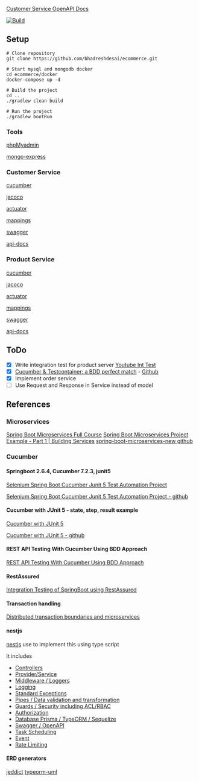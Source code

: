 [Customer Service OpenAPI Docs](http://localhost:8081/swagger-ui/index.html)

[![Build](https://github.com/bhadreshdesai/ecommerce/actions/workflows/gradle.yml/badge.svg)](https://github.com/bhadreshdesai/ecommerce/actions/workflows/gradle.yml)

## Setup
```shell
# Clone repository
git clone https://github.com/bhadreshdesai/ecommerce.git

# Start mysql and mongodb docker
cd ecommerce/docker
docker-compose up -d

# Build the project
cd ..
./gradlew clean build

# Run the project
./gradlew bootRun
```

### Tools

[phpMyadmin](http://localhost:8001/)

[mongo-express](http://localhost:8002/)

### Customer Service
[cucumber](customer-service/build/reports/cucumber/cucumber-html-reports/overview-features.html)

[jacoco](customer-service/build/reports/jacoco/test/html/index.html)

[actuator](http://localhost:8081/actuator)

[mappings](http://localhost:8081/actuator/mappings)

[swagger](http://localhost:8081/swagger-ui.html)

[api-docs](http://localhost:8081/v3/api-docs)

### Product Service
[cucumber](product-service/build/reports/cucumber/cucumber-html-reports/overview-features.html)

[jacoco](product-service/build/reports/jacoco/test/html/index.html)

[actuator](http://localhost:8082/actuator)

[mappings](http://localhost:8082/actuator/mappings)

[swagger](http://localhost:8082/swagger-çui.html)

[api-docs](http://localhost:8082/v3/api-docs)


## ToDo
- [x] Write integration test for product server [Youtube Int Test](https://youtu.be/lh1oQHXVSc0?t=3984)
- [x] [Cucumber & Testcontainer: a BDD perfect match](https://medium.com/javarevisited/cucumber-testcontainer-a-bdd-perfect-match-956cf62cdf47) - [Github](https://github.com/fpaparoni/bddfun/blob/main/project/src/test/java/com/javastaff/bddfun/test/glue/SpringBootTestLoader.java)
- [x] Implement order service
- [ ] Use Request and Response in Service instead of model

## References

### Microservices
[Spring Boot Microservices Full Course](https://www.youtube.com/watch?v=lh1oQHXVSc0&list=PLSVW22jAG8pBnhAdq9S8BpLnZ0_jVBj0c)
[Spring Boot Microservices Project Example - Part 1 | Building Services](https://www.youtube.com/watch?v=lh1oQHXVSc0)
[spring-boot-microservices-new github](https://github.com/SaiUpadhyayula/spring-boot-microservices-new)

### Cucumber
#### Springboot 2.6.4, Cucumber 7.2.3, junit5

[Selenium Spring Boot Cucumber Junit 5 Test Automation Project](https://www.swtestacademy.com/selenium-spring-boot-cucumber-junit5-project/)

[Selenium Spring Boot Cucumber Junit 5 Test Automation Project - github](https://github.com/swtestacademy/selenium-springboot/tree/junit-springboot-selenium)

#### Cucumber with JUnit 5 - state, step, result example
[Cucumber with JUnit 5](https://blog.cronn.de/en/testing/2020/08/17/cucumber-junit5.html)

[Cucumber with JUnit 5 - github](https://github.com/cronn/cucumber-junit5-example)

#### REST API Testing With Cucumber Using BDD Approach
[REST API Testing With Cucumber Using BDD Approach](https://www.softwaretestinghelp.com/rest-api-testing-with-bdd-cucumber/)

#### RestAssured
[Integration Testing of SpringBoot using RestAssured](https://qaautomation.expert/2021/07/26/integration-testing-of-springboot-using-restassured/)

#### Transaction handling
[Distributed transaction boundaries and microservices](https://medium.com/@pradeep_thomas/distributed-transaction-boundaries-and-microservices-8905aef82efe#:~:text=Transactional%20boundaries%20guarantee%20that%20transactions,is%20in%20a%20consistent%20state.)

#### nestjs
[nestjs](https://docs.nestjs.com/) use to implement this using type script

It includes
- [Controllers](https://docs.nestjs.com/controllers)
- [Provider/Service](https://docs.nestjs.com/providers)
- [Middleware / Loggers](https://docs.nestjs.com/middleware)
- [Logging](https://docs.nestjs.com/techniques/logger)
- [Standard Exceptions](https://docs.nestjs.com/exception-filters)
- [Pipes / Data validation and transformation](https://docs.nestjs.com/pipes)
- [Guards / Security including ACL/RBAC](https://docs.nestjs.com/guards)
- [Authorization](https://docs.nestjs.com/security/authorization)
- [Database Prisma / TypeORM / Sequelize](https://docs.nestjs.com/techniques/database)
- [Swagger / OpenAPI](https://docs.nestjs.com/openapi/introduction)
- [Task Scheduling](https://docs.nestjs.com/techniques/task-scheduling)
- [Event](https://docs.nestjs.com/techniques/events)
- [Rate Limiting](https://docs.nestjs.com/security/rate-limiting)

#### ERD generators
[jeddict](https://jeddict.github.io/index.html)
[typeorm-uml](https://www.npmjs.com/package/typeorm-uml)